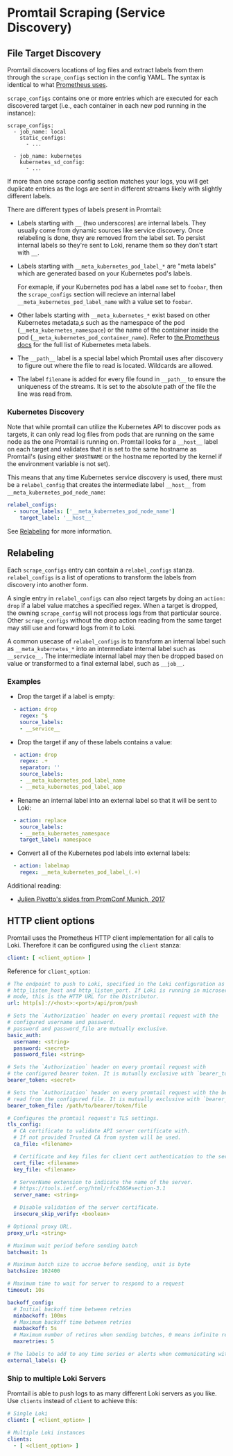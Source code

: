 # Promtail Scraping (Service Discovery)

## File Target Discovery

Promtail discovers locations of log files and extract labels from them through
the `scrape_configs` section in the config YAML. The syntax is identical to what
[Prometheus uses](https://prometheus.io/docs/prometheus/latest/configuration/configuration/#scrape_config).

`scrape_configs` contains one or more entries which are executed for each
discovered target (i.e., each container in each new pod running in the
instance):

```
scrape_configs:
  - job_name: local
    static_configs:
      - ...

  - job_name: kubernetes
    kubernetes_sd_config:
      - ...
```

If more than one scrape config section matches your logs, you will get duplicate
entries as the logs are sent in different streams likely with slightly
different labels.

There are different types of labels present in Promtail:

* Labels starting with `__` (two underscores) are internal labels. They usually
  come from dynamic sources like service discovery. Once relabeling is done,
  they are removed from the label set. To persist internal labels so they're
  sent to Loki, rename them so they don't start with `__`.

* Labels starting with `__meta_kubernetes_pod_label_*` are "meta labels" which
  are generated based on your Kubernetes pod's labels.

  For exmaple, if your Kubernetes pod has a label `name` set to `foobar`, then
  the `scrape_configs` section will recieve an internal label
  `__meta_kubernetes_pod_label_name` with a value set to `foobar`.

* Other labels starting with `__meta_kubernetes_*` exist based on other
  Kubernetes metadata,s such as the namespace of the pod
  (`__meta_kubernetes_namespace`) or the name of the container inside the pod
  (`__meta_kubernetes_pod_container_name`). Refer to
  [the Prometheus docs](https://prometheus.io/docs/prometheus/latest/configuration/configuration/#kubernetes_sd_config)
  for the full list of Kubernetes meta labels.

* The `__path__` label is a special label which Promtail uses after discovery to
  figure out where the file to read is located. Wildcards are allowed.

* The label `filename` is added for every file found in `__path__` to ensure the
  uniqueness of the streams. It is set to the absolute path of the file the line
  was read from.

### Kubernetes Discovery

Note that while promtail can utilize the Kubernetes API to discover pods as
targets, it can only read log files from pods that are running on the same node
as the one Promtail is running on. Promtail looks for a `__host__` label on
each target and validates that it is set to the same hostname as Promtail's
(using either `$HOSTNAME` or the hostname reported by the kernel if the
environment variable is not set).

This means that any time Kubernetes service discovery is used, there must be a
`relabel_config` that creates the intermediate label `__host__` from
`__meta_kubernetes_pod_node_name`:

```yaml
relabel_configs:
  - source_labels: ['__meta_kubernetes_pod_node_name']
    target_label: '__host__'
```

See [Relabeling](#relabeling) for more information.

## Relabeling

Each `scrape_configs` entry can contain a `relabel_configs` stanza.
`relabel_configs` is a list of operations to transform the labels from discovery
into another form.

A single entry in `relabel_configs` can also reject targets by doing an `action:
drop` if a label value matches a specified regex. When a target is dropped, the
owning `scrape_config` will not process logs from that particular source.
Other `scrape_configs` without the drop action reading from the same target
may still use and forward logs from it to Loki.

A common usecase of `relabel_configs` is to transform an internal label such
as `__meta_kubernetes_*` into an intermediate internal label such as
`__service__`. The intermediate internal label may then be dropped based on
value or transformed to a final external label, such as `__job__`.

### Examples

* Drop the target if a label is empty:
```yaml
  - action: drop
    regex: ^$
    source_labels:
    - __service__
```
* Drop the target if any of these labels contains a value:
```yaml
  - action: drop
    regex: .+
    separator: ''
    source_labels:
    - __meta_kubernetes_pod_label_name
    - __meta_kubernetes_pod_label_app
```
* Rename an internal label into an external label so that it will be sent to Loki:
```yaml
  - action: replace
    source_labels:
    - __meta_kubernetes_namespace
    target_label: namespace
```
* Convert all of the Kubernetes pod labels into external labels:
```yaml
  - action: labelmap
    regex: __meta_kubernetes_pod_label_(.+)
```

Additional reading:

 * [Julien Pivotto's slides from PromConf Munich, 2017](https://www.slideshare.net/roidelapluie/taking-advantage-of-prometheus-relabeling-109483749)

## HTTP client options

Promtail uses the Prometheus HTTP client implementation for all calls to Loki.
Therefore it can be configured using the `client` stanza:

```yaml
client: [ <client_option> ]
```

Reference for `client_option`:

```yaml
# The endpoint to push to Loki, specified in the Loki configuration as
# http_listen_host and http_listen_port. If Loki is running in microservices
# mode, this is the HTTP URL for the Distributor.
url: http[s]://<host>:<port>/api/prom/push

# Sets the `Authorization` header on every promtail request with the
# configured username and password.
# password and password_file are mutually exclusive.
basic_auth:
  username: <string>
  password: <secret>
  password_file: <string>

# Sets the `Authorization` header on every promtail request with
# the configured bearer token. It is mutually exclusive with `bearer_token_file`.
bearer_token: <secret>

# Sets the `Authorization` header on every promtail request with the bearer token
# read from the configured file. It is mutually exclusive with `bearer_token`.
bearer_token_file: /path/to/bearer/token/file

# Configures the promtail request's TLS settings.
tls_config:
  # CA certificate to validate API server certificate with.
  # If not provided Trusted CA from system will be used.
  ca_file: <filename>

  # Certificate and key files for client cert authentication to the server.
  cert_file: <filename>
  key_file: <filename>

  # ServerName extension to indicate the name of the server.
  # https://tools.ietf.org/html/rfc4366#section-3.1
  server_name: <string>

  # Disable validation of the server certificate.
  insecure_skip_verify: <boolean>

# Optional proxy URL.
proxy_url: <string>

# Maximum wait period before sending batch
batchwait: 1s

# Maximum batch size to accrue before sending, unit is byte
batchsize: 102400

# Maximum time to wait for server to respond to a request
timeout: 10s

backoff_config:
  # Initial backoff time between retries
  minbackoff: 100ms
  # Maximum backoff time between retries
  maxbackoff: 5s
  # Maximum number of retires when sending batches, 0 means infinite retries
  maxretries: 5

# The labels to add to any time series or alerts when communicating with loki
external_labels: {}
```

### Ship to multiple Loki Servers

Promtail is able to push logs to as many different Loki servers as you like. Use
`clients` instead of `client` to achieve this:

```yaml
# Single Loki
client: [ <client_option> ]

# Multiple Loki instances
clients:
  - [ <client_option> ]
```

